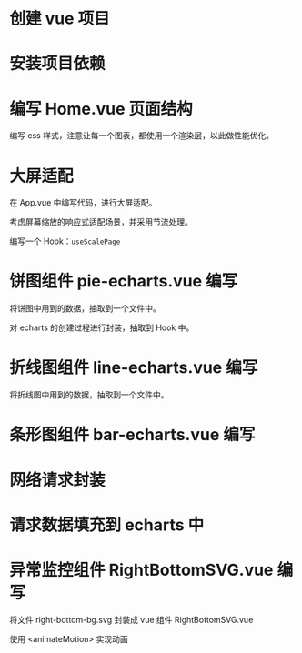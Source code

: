 # 创建 vue 项目

# 安装项目依赖

# 编写 Home.vue 页面结构

编写 css 样式，注意让每一个图表，都使用一个渲染层，以此做性能优化。

# 大屏适配

在 App.vue 中编写代码，进行大屏适配。

考虑屏幕缩放的响应式适配场景，并采用节流处理。

编写一个 Hook：`useScalePage`

# 饼图组件 pie-echarts.vue 编写

将饼图中用到的数据，抽取到一个文件中。

对 echarts 的创建过程进行封装，抽取到 Hook 中。

# 折线图组件 line-echarts.vue 编写

将折线图中用到的数据，抽取到一个文件中。

# 条形图组件 bar-echarts.vue 编写

# 网络请求封装

# 请求数据填充到 echarts 中

# 异常监控组件 RightBottomSVG.vue 编写

将文件 right-bottom-bg.svg 封装成 vue 组件 RightBottomSVG.vue

使用 \<animateMotion\> 实现动画

